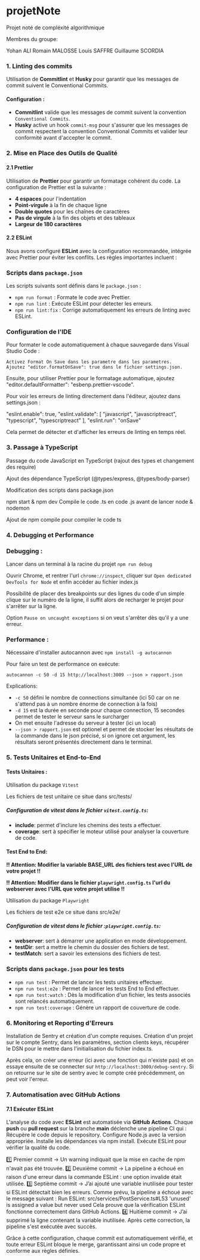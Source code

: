 # projetNote
Projet noté de compléxité algorithmique

Membres du groupe:

Yohan ALI
Romain MALOSSE
Louis SAFFRE
Guillaume SCORDIA

### 1. Linting des commits

Utilisation de **Commitlint** et **Husky** pour garantir que les messages de commit suivent le Conventional Commits.

#### Configuration :

- **Commitlint** valide que les messages de commit suivent la convention `Conventional Commits`.
- **Husky** active un hook `commit-msg` pour s'assurer que les messages de commit respectent la convention Conventional Commits et valider leur conformité avant d'accepter le commit.



### 2. Mise en Place des Outils de Qualité

#### 2.1 Prettier

Utilisation de **Prettier** pour garantir un formatage cohérent du code. La configuration de Prettier est la suivante :

- **4 espaces** pour l'indentation
- **Point-virgule** à la fin de chaque ligne
- **Double quotes** pour les chaînes de caractères
- **Pas de virgule** à la fin des objets et des tableaux
- **Largeur de 180 caractères**

#### 2.2 ESLint

Nous avons configuré **ESLint** avec la configuration recommandée, intégrée avec Prettier pour éviter les conflits. Les règles importantes incluent :

### Scripts dans `package.json`

Les scripts suivants sont définis dans le `package.json` :

- `npm run format` : Formate le code avec Prettier.
- `npm run lint` : Exécute ESLint pour détecter les erreurs.
- `npm run lint:fix` : Corrige automatiquement les erreurs de linting avec ESLint.

### Configuration de l'IDE

Pour formater le code automatiquement à chaque sauvegarde dans Visual Studio Code :

    Activez Format On Save dans les parametre dans les parametres.
    Ajoutez "editor.formatOnSave": true dans le fichier settings.json.

Ensuite, pour utiliser Prettier pour le formatage automatique, ajoutez "editor.defaultFormatter": "esbenp.prettier-vscode".

Pour voir les erreurs de linting directement dans l'éditeur, ajoutez dans settings.json :

  "eslint.enable": true,
  "eslint.validate": [
    "javascript",
    "javascriptreact",
    "typescript",
    "typescriptreact"
  ],
  "eslint.run": "onSave"

Cela permet de détecter et d'afficher les erreurs de linting en temps réel.

### 3. Passage à TypeScript

Passage du code JavaScript en TypeScript (rajout des types et changement des require)

Ajout des dépendance TypeScript (@types/express, @types/body-parser)

Modification des scripts dans package.json

npm start & npm dev Compile le code .ts en code .js avant de lancer node & nodemon

Ajout de npm compile pour compiler le code ts

### 4. Debugging et Performance

### Debugging : 

Lancer dans un terminal à la racine du projet `npm run debug`

Ouvrir Chrome, et rentrer l'url `chrome://inspect`, cliquer sur `Open dedicated DevTools for Node` et enfin accéder au fichier index.js

Possibilité de placer des breakpoints sur des lignes du code d'un simple clique sur le numéro de la ligne, il suffit alors de recharger le projet pour s'arrêter sur la ligne.

Option `Pause on uncaught exceptions` si on veut s'arrêter dès qu'il y a une erreur.

### Performance :

Nécessaire d'installer autocannon avec `npm install -g autocannon`

Pour faire un test de performance on exécute:

`autocannon -c 50 -d 15 http://localhost:3009 --json > rapport.json`

Explications: 

  - `-c 50` défini le nombre de connections simultanée (ici 50 car on ne s'attend pas à un nombre énorme de connection à la fois)
  - `-d 15` est la durée en seconde pour chaque connection, 15 secondes permet de tester le serveur sans le surcharger
  - On met ensuite l'adresse du serveur à tester (ici un local)
  - `--json > rapport.json` est optionel et permet de stocker les résultats de la commande dans le json précisé, si on ignore cet argument, les résultats seront présentés directement dans le terminal.

### 5. Tests Unitaires et End-to-End

#### Tests Unitaires : 

Utilisation du package `Vitest`

Les fichiers de test unitaire ce situe dans src/tests/

##### Configuration de vitest dans le fichier `vitest.config.ts`: 

- **include**: permet d'inclure les chemins des tests a effectuer. 
- **coverage**: sert à spécifier le moteur utilisé pour analyser la couverture de code. 


#### Test End to End: 

**!! Attention: Modifier la variable BASE_URL des fichiers test avec l'URL de votre projet !!**

**!! Attention: Modifier dans le fichier `playwright.config.ts` l'url du webserver avec l'URL que votre projet utilise !!**

Utilisation du package `Playwright` 

Les fichiers de test e2e ce situe dans src/e2e/

##### Configuration de vitest dans le fichier :`playwright.config.ts`:

- **webserver**: sert à démarrer une application en mode développement.
- **testDir**: sert a mettre le chemin du dossier des fichiers de test.
- **testMatch**: sert a savoir les extensions des fichiers de test.

### Scripts dans `package.json` pour les tests 

- `npm run test` : Permet de lancer les tests unitaires effectuer.
- `npm run test:e2e` : Permet de lancer les tests End to End effectuer.
- `npm run test:watch` : Dès la modification d'un fichier, les tests associés sont relancés automatiquement.
- `npm run test:coverage` : Génère un rapport de couverture de code.

### 6. Monitoring et Reporting d'Erreurs

Installation de Sentry et création d'un compte requises.
Création d'un projet sur le compte Sentry, dans les paramètres, section clients keys, récupérer le DSN pour le mettre dans l'initialisation du fichier index.ts.

Après cela, on créer une erreur (ici avec une fonction qui n'existe pas) et on essaye ensuite de se connecter sur `http://localhost:3009/debug-sentry`. Si on retourne sur le site de sentry avec le compte créé précédemment, on peut voir l'erreur.

### 7. Automatisation avec GitHub Actions

#### 7.1 Exécuter ESLint

L'analyse du code avec **ESLint** est automatisée via **GitHub Actions**. Chaque **push** ou **pull request** sur la branche **main** déclenche une pipeline CI qui :
    Récupère le code depuis le repository.
    Configure Node.js avec la version appropriée.
    Installe les dépendances via npm install.
    Exécute ESLint pour vérifier la qualité du code.

1️⃣ Premier commit → Un warning indiquait que la mise en cache de npm n'avait pas été trouvée.
2️⃣ Deuxième commit → La pipeline a échoué en raison d'une erreur dans la commande ESLint : une option invalide était utilisée.
3️⃣ Septième commit → J’ai ajouté une variable inutilisée pour tester si ESLint détectait bien les erreurs. Comme prévu, la pipeline a échoué avec le message suivant :
  Run ESLint: src/services/PostService.ts#L53
  'unused' is assigned a value but never used
Cela prouve que la vérification ESLint fonctionne correctement dans GitHub Actions.
4️⃣ Huitième commit → J’ai supprimé la ligne contenant la variable inutilisée. Après cette correction, la pipeline s'est exécutée avec succès.

Grâce à cette configuration, chaque commit est automatiquement vérifié, et toute erreur ESLint bloque le merge, garantissant ainsi un code propre et conforme aux règles définies.
